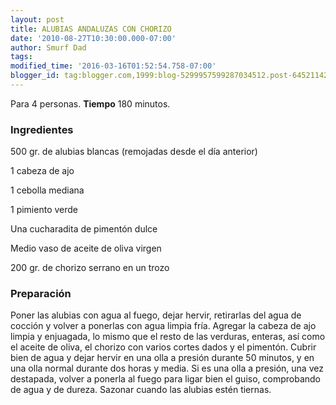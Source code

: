 ```yaml
---
layout: post
title: ALUBIAS ANDALUZAS CON CHORIZO
date: '2010-08-27T10:30:00.000-07:00'
author: Smurf Dad
tags: 
modified_time: '2016-03-16T01:52:54.758-07:00'
blogger_id: tag:blogger.com,1999:blog-5299957599287034512.post-6452114254941873379
---
```


Para 4 personas.
<b>Tiempo</b> 180 minutos.

<h3>Ingredientes</h3>

500 gr. de alubias blancas (remojadas desde el día anterior)

1 cabeza de ajo

1 cebolla mediana

1 pimiento verde

Una cucharadita de pimentón dulce

Medio vaso de aceite de oliva virgen

200 gr. de chorizo serrano en un trozo

<h3>Preparación</h3>

Poner las alubias con agua al fuego, dejar hervir, retirarlas del agua de cocción y volver a ponerlas con agua limpia fría. Agregar la cabeza de ajo limpia y enjuagada, lo mismo que el resto de las verduras, enteras, así como el aceite de oliva, el chorizo con varios cortes dados y el pimentón. Cubrir bien de agua y dejar hervir en una olla a presión durante 50 minutos, y en una olla normal durante dos horas y media. Si es una olla a presión, una vez destapada, volver a ponerla al fuego para ligar bien el guiso, comprobando de agua y de dureza. Sazonar cuando las alubias estén tiernas.

